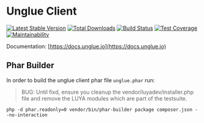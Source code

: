 # Unglue Client

[![Latest Stable Version](https://poser.pugx.org/unglue/client/v/stable)](https://packagist.org/packages/unglue/client)
[![Total Downloads](https://poser.pugx.org/unglue/client/downloads)](https://packagist.org/packages/unglue/client)
[![Build Status](https://travis-ci.org/unglue-workflow/client.svg?branch=master)](https://travis-ci.org/unglue-workflow/client)
[![Test Coverage](https://api.codeclimate.com/v1/badges/7a7f18ea0ebc8556637d/test_coverage)](https://codeclimate.com/github/unglue-workflow/client/test_coverage)
[![Maintainability](https://api.codeclimate.com/v1/badges/7a7f18ea0ebc8556637d/maintainability)](https://codeclimate.com/github/unglue-workflow/client/maintainability)

Documentation: [https://docs.unglue.io](https://docs.unglue.io)

## Phar Builder

In order to build the unglue client phar file `unglue.phar` run:

> BUG: Until fixd, ensure you cleanup the vendor/luyadev/installer.php file and remove the LUYA modules which are part of the testsuite.

```
php -d phar.readonly=0 vendor/bin/phar-builder package composer.json --no-interaction
```